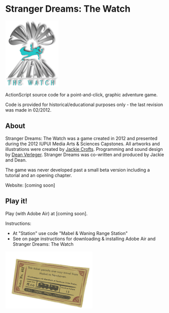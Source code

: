 # Stranger Dreams: The Watch

![Stranger Dreams Logo](./logo.png)

ActionScript source code for a point-and-click, graphic adventure game.

Code is provided for historical/educational purposes only - the last revision was made in 02/2012.

## About

Stranger Dreams: The Watch was a game created in 2012 and presented during the 2012 IUPUI Media Arts & Sciences Capstones. All artworks and illustrations were created by [Jackie Crofts](http://jackiecrofts.com). Programming and sound design by [Dean Verleger](https://github.com/deanbot). Stranger Dreams was co-written and produced by Jackie and Dean.

The game was never developed past a small beta version including a tutorial and an opening chapter.

Website: [coming soon]

## Play it!

Play (with Adobe Air) at [coming soon].

Instructions:
  * At "Station" use code "Mabel & Waning Range Station"
  * See on page instructions for downloading & installing Adobe Air and Stranger Dreams: The Watch

![Stranger Dreams Logo](./ticket.png)
